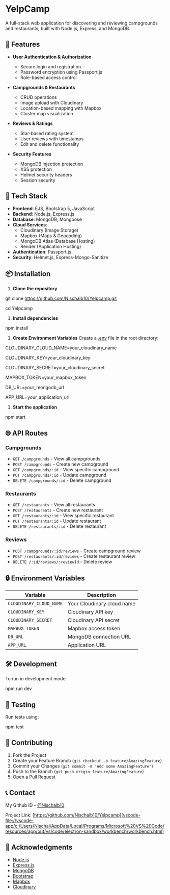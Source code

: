 YelpCamp
========

A full-stack web application for discovering and reviewing campgrounds and restaurants, built with Node.js, Express, and MongoDB.

🌟 Features
-----------

-   **User Authentication & Authorization**

    -   Secure login and registration
    -   Password encryption using Passport.js
    -   Role-based access control
-   **Campgrounds & Restaurants**

    -   CRUD operations
    -   Image upload with Cloudinary
    -   Location-based mapping with Mapbox
    -   Cluster map visualization
-   **Reviews & Ratings**

    -   Star-based rating system
    -   User reviews with timestamps
    -   Edit and delete functionality
-   **Security Features**

    -   MongoDB injection protection
    -   XSS protection
    -   Helmet security headers
    -   Session security

🚀 Tech Stack
-------------

-   **Frontend**: EJS, Bootstrap 5, JavaScript
-   **Backend**: Node.js, Express.js
-   **Database**: MongoDB, Mongoose
-   **Cloud Services**:
    -   Cloudinary (Image Storage)
    -   Mapbox (Maps & Geocoding)
    -   MongoDB Atlas (Database Hosting)
    -   Render (Application Hosting)
-   **Authentication**: Passport.js
-   **Security**: Helmet.js, Express-Mongo-Sanitize

📦 Installation
---------------

1.  **Clone the repository**

git clone https://github.com/Nischalb10/Yelpcamp.git

cd Yelpcamp

1.  **Install dependencies**

npm install

1.  **Create Environment Variables** Create a [.env](vscode-file://vscode-app/c:/Users/Nischal/AppData/Local/Programs/Microsoft%20VS%20Code/resources/app/out/vs/code/electron-sandbox/workbench/workbench.html) file in the root directory:

CLOUDINARY_CLOUD_NAME=your_cloudinary_name

CLOUDINARY_KEY=your_cloudinary_key

CLOUDINARY_SECRET=your_cloudinary_secret

MAPBOX_TOKEN=your_mapbox_token

DB_URL=your_mongodb_url

APP_URL=your_application_url

1.  **Start the application**

npm start

🌐 API Routes
-------------

### Campgrounds

-   `GET /campgrounds` - View all campgrounds
-   `POST /campgrounds` - Create new campground
-   `GET /campgrounds/:id` - View specific campground
-   `PUT /campgrounds/:id` - Update campground
-   `DELETE /campgrounds/:id` - Delete campground

### Restaurants

-   `GET /restaurants` - View all restaurants
-   `POST /restaurants` - Create new restaurant
-   `GET /restaurants/:id` - View specific restaurant
-   `PUT /restaurants/:id` - Update restaurant
-   `DELETE /restaurants/:id` - Delete restaurant

### Reviews

-   `POST /campgrounds/:id/reviews` - Create campground review
-   `POST /restaurants/:id/reviews` - Create restaurant review
-   `DELETE /:id/reviews/:reviewId` - Delete review

🔒 Environment Variables
------------------------

| Variable | Description |
| --- | --- |
| `CLOUDINARY_CLOUD_NAME` | Your Cloudinary cloud name |
| `CLOUDINARY_KEY` | Cloudinary API key |
| `CLOUDINARY_SECRET` | Cloudinary API secret |
| `MAPBOX_TOKEN` | Mapbox access token |
| `DB_URL` | MongoDB connection URL |
| `APP_URL` | Application URL |

🛠️ Development
---------------

To run in development mode:

npm run dev

🧪 Testing
----------

Run tests using:

npm test

👥 Contributing
---------------

1.  Fork the Project
2.  Create your Feature Branch (`git checkout -b feature/AmazingFeature`)
3.  Commit your Changes (`git commit -m 'Add some AmazingFeature'`)
4.  Push to the Branch (`git push origin feature/AmazingFeature`)
5.  Open a Pull Request

📞 Contact
----------

My Github ID - [@Nischalb10](vscode-file://vscode-app/c:/Users/Nischal/AppData/Local/Programs/Microsoft%20VS%20Code/resources/app/out/vs/code/electron-sandbox/workbench/workbench.html)

Project Link: [https://github.com/Nischalb10/Yelpcamp](vscode-file://vscode-app/c:/Users/Nischal/AppData/Local/Programs/Microsoft%20VS%20Code/resources/app/out/vs/code/electron-sandbox/workbench/workbench.html)

🙏 Acknowledgments
------------------

-   [Node.js](vscode-file://vscode-app/c:/Users/Nischal/AppData/Local/Programs/Microsoft%20VS%20Code/resources/app/out/vs/code/electron-sandbox/workbench/workbench.html)
-   [Express.js](vscode-file://vscode-app/c:/Users/Nischal/AppData/Local/Programs/Microsoft%20VS%20Code/resources/app/out/vs/code/electron-sandbox/workbench/workbench.html)
-   [MongoDB](vscode-file://vscode-app/c:/Users/Nischal/AppData/Local/Programs/Microsoft%20VS%20Code/resources/app/out/vs/code/electron-sandbox/workbench/workbench.html)
-   [Bootstrap](vscode-file://vscode-app/c:/Users/Nischal/AppData/Local/Programs/Microsoft%20VS%20Code/resources/app/out/vs/code/electron-sandbox/workbench/workbench.html)
-   [Mapbox](vscode-file://vscode-app/c:/Users/Nischal/AppData/Local/Programs/Microsoft%20VS%20Code/resources/app/out/vs/code/electron-sandbox/workbench/workbench.html)
-   [Cloudinary](vscode-file://vscode-app/c:/Users/Nischal/AppData/Local/Programs/Microsoft%20VS%20Code/resources/app/out/vs/code/electron-sandbox/workbench/workbench.html)
